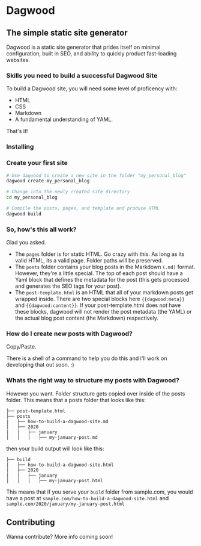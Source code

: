 # Dagwood
## The simple static site generator

Dagwood is a static site generator that prides itself on minimal configuration, built in SEO, and ability to quickly product fast-loading websites.

### Skills you need to build a successful Dagwood Site
To build a Dagwood site, you will need some level of proficency with:
- HTML
- CSS
- Markdown
- A fundamental understanding of YAML.

That's it!

### Installing

### Create your first site
```bash
# Use dagwood to create a new site in the folder "my_personal_blog"
dagwood create my_personal_blog

# Change into the newly created site directory
cd my_personal_blog

# Compile the posts, pages, and template and produce HTML
dagwood build
```

### So, how's this all work?
Glad you asked.
- The `pages` folder is for static HTML. Go crazy with this. As long as its valid HTML, its a valid page. Folder paths will be preserved.
- The `posts` folder contains your blog posts in the Markdown `(.md)` format. However, they're a little special. The top of each post should have a Yaml block that defines the metadata for the post (this gets processed and generates the SEO tags for your post).
- The `post-template.html` is an HTML that all of your markdown posts get wrapped inside. There  are two special blocks here `{{dagwood:meta}}` and `{{dagwood:content}}`. If your post-template.html does not have these blocks, dagwood will not render the post metadata (the YAML) or the actual blog post content (the Markdown) respectively.

### How do I create new posts with Dagwood?
Copy/Paste.

There is a shell of a command to help you do this and i'll work on developing that out soon. :)

### Whats the right way to structure my posts with Dagwood?
However you want. Folder structure gets copied over inside of the posts folder. This means that a posts folder that looks like this:
```
├── post-template.html
├── posts
|   ├── how-to-build-a-dagwood-site.md
│   ├── 2020
|   |   ├── january
│   │   |   ├── my-january-post.md
```
then your build output will look like this:
```
├── build
|   ├── how-to-build-a-dagwood-site.html
│   ├── 2020
|   |   ├── january
│   │   |   ├── my-january-post.html
```

This means that if you serve your `build` folder from sample.com, you would have a post at `sample.com/how-to-build-a-dagwood-site.html` and `sample.com/2020/january/my-january-post.html`

## Contributing
Wanna contribute? More info coming soon!
